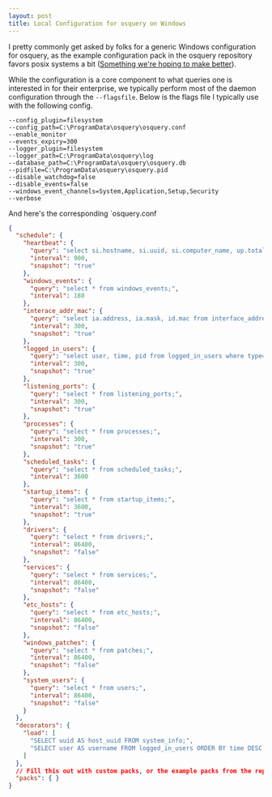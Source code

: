 ```yaml
---
layout: post
title: Local Configuration for osquery on Windows
---
```


I pretty commonly get asked by folks for a generic Windows configuration for osquery, as the example configuration pack in the osquery repository favors posix systems a bit ([Something we're hoping to make better](https://github.com/facebook/osquery/issues/3725)).

While the configuration is a core component to what queries one is interested in for their enterprise, we typically perform most of the daemon configuration through the `--flagsfile`. Below is the flags file I typically use with the following config.

```text
--config_plugin=filesystem
--config_path=C:\ProgramData\osquery\osquery.conf
--enable_monitor
--events_expiry=300
--logger_plugin=filesystem
--logger_path=C:\ProgramData\osquery\log
--database_path=C:\ProgramData\osquery\osquery.db
--pidfile=C:\ProgramData\osquery\osquery.pid
--disable_watchdog=false
--disable_events=false
--windows_event_channels=System,Application,Setup,Security
--verbose
```

And here's the corresponding `osquery.conf

```json
{
  "schedule": {
    "heartbeat": {
      "query": "select si.hostname, si.uuid, si.computer_name, up.total_seconds as uptime from system_info si, uptime up;",
      "interval": 900,
      "snapshot": "true"
    },
    "windows_events": {
      "query": "select * from windows_events;",
      "interval": 180
    },
    "interace_addr_mac": {
      "query": "select ia.address, ia.mask, id.mac from interface_addresses ia, interface_details id where ia.interface = id.interface;",
      "interval": 300,
      "snapshot": "true"
    },
    "logged_in_users": {
      "query": "select user, time, pid from logged_in_users where type='active';",
      "interval": 300,
      "snapshot": "true"
    },
    "listening_ports": {
      "query": "select * from listening_ports;",
      "interval": 300,
      "snapshot": "true"
    },
    "processes": {
      "query": "select * from processes;",
      "interval": 300,
      "snapshot": "true"
    },
    "scheduled_tasks": {
      "query": "select * from scheduled_tasks;",
      "interval": 3600
    },
    "startup_items": {
      "query": "select * from startup_items;",
      "interval": 3600,
      "snapshot": "true"
    },
    "drivers": {
      "query": "select * from drivers;",
      "interval": 86400,
      "snapshot": "false"
    },
    "services": {
      "query": "select * from services;",
      "interval": 86400,
      "snapshot": "false"
    },
    "etc_hosts": {
      "query": "select * from etc_hosts;",
      "interval": 86400,
      "snapshot": "false"
    },
    "windows_patches": {
      "query": "select * from patches;",
      "interval": 86400,
      "snapshot": "false"
    },
    "system_users": {
      "query": "select * from users;",
      "interval": 86400,
      "snapshot": "false"
    }
  },
  "decorators": {
    "load": [
      "SELECT uuid AS host_uuid FROM system_info;",
      "SELECT user AS username FROM logged_in_users ORDER BY time DESC LIMIT 1;"
    ]
  },
  // Fill this out with custom packs, or the example packs from the repo
  "packs": { }
}
```
